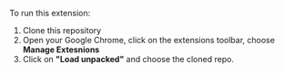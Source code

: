 To run this extension: 

1. Clone this repository
2. Open your Google Chrome, click on the extensions toolbar, choose <strong>Manage Extesnions</strong> 
3. Click on <strong>"Load unpacked"</strong> and choose the cloned repo.